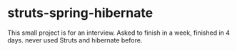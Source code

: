 # struts-spring-hibernate
This small project is for an interview. Asked to finish in a week, finished in 4 days.
never used Struts and hibernate before.



